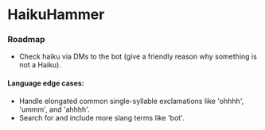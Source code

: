# HaikuHammer

### Roadmap

 - Check haiku via DMs to the bot (give a friendly reason why something is not a Haiku).
   
#### Language edge cases:
 - Handle elongated common single-syllable exclamations like 'ohhhh', 'ummm', and 'ahhhh'.
 - Search for and include more slang terms like 'bot'.